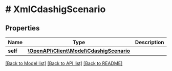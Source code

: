 # # XmlCdashigScenario

## Properties

Name | Type | Description | Notes
------------ | ------------- | ------------- | -------------
**self** | [**\OpenAPI\Client\Model\CdashigScenario**](CdashigScenario.md) |  | [optional]

[[Back to Model list]](../../README.md#models) [[Back to API list]](../../README.md#endpoints) [[Back to README]](../../README.md)
